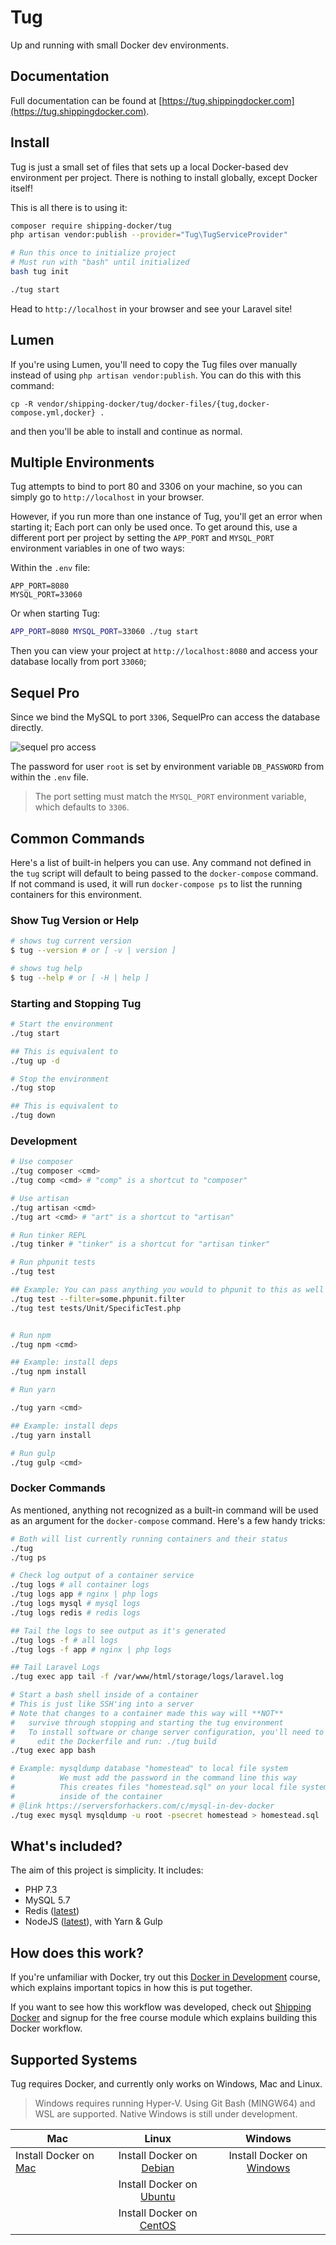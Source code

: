 # Tug

Up and running with small Docker dev environments.

## Documentation

Full documentation can be found at [https://tug.shippingdocker.com](https://tug.shippingdocker.com).

## Install

Tug is just a small set of files that sets up a local Docker-based dev environment per project. There is nothing to install globally, except Docker itself!

This is all there is to using it:

```bash
composer require shipping-docker/tug
php artisan vendor:publish --provider="Tug\TugServiceProvider"

# Run this once to initialize project
# Must run with "bash" until initialized
bash tug init

./tug start
```

Head to `http://localhost` in your browser and see your Laravel site!

## Lumen

If you're using Lumen, you'll need to copy the Tug files over manually instead of using `php artisan vendor:publish`. You can do this with this command:

    cp -R vendor/shipping-docker/tug/docker-files/{tug,docker-compose.yml,docker} .

and then you'll be able to install and continue as normal.


## Multiple Environments

Tug attempts to bind to port 80 and 3306 on your machine, so you can simply go to `http://localhost` in your browser.

However, if you run more than one instance of Tug, you'll get an error when starting it; Each port can only be used once. To get around this, use a different port per project by setting the `APP_PORT` and `MYSQL_PORT` environment variables in one of two ways:

Within the `.env` file:

```
APP_PORT=8080
MYSQL_PORT=33060
```

Or when starting Tug:

```bash
APP_PORT=8080 MYSQL_PORT=33060 ./tug start
```

Then you can view your project at `http://localhost:8080` and access your database locally from port `33060`;

## Sequel Pro

Since we bind the MySQL to port `3306`, SequelPro can access the database directly.

![sequel pro access](https://s3.amazonaws.com/sfh-assets/tug-sequel-pro.png)

The password for user `root` is set by environment variable `DB_PASSWORD` from within the `.env` file.

> The port setting must match the `MYSQL_PORT` environment variable, which defaults to `3306`.

## Common Commands

Here's a list of built-in helpers you can use. Any command not defined in the `tug` script will default to being passed to the `docker-compose` command. If not command is used, it will run `docker-compose ps` to list the running containers for this environment.

### Show Tug Version or Help

```bash
# shows tug current version
$ tug --version # or [ -v | version ]

# shows tug help
$ tug --help # or [ -H | help ]
```

### Starting and Stopping Tug

```bash
# Start the environment
./tug start

## This is equivalent to
./tug up -d

# Stop the environment
./tug stop

## This is equivalent to
./tug down
```

### Development

```bash
# Use composer
./tug composer <cmd>
./tug comp <cmd> # "comp" is a shortcut to "composer"

# Use artisan
./tug artisan <cmd>
./tug art <cmd> # "art" is a shortcut to "artisan"

# Run tinker REPL
./tug tinker # "tinker" is a shortcut for "artisan tinker"

# Run phpunit tests
./tug test

## Example: You can pass anything you would to phpunit to this as well
./tug test --filter=some.phpunit.filter
./tug test tests/Unit/SpecificTest.php


# Run npm
./tug npm <cmd>

## Example: install deps
./tug npm install

# Run yarn

./tug yarn <cmd>

## Example: install deps
./tug yarn install

# Run gulp
./tug gulp <cmd>
```

### Docker Commands

As mentioned, anything not recognized as a built-in command will be used as an argument for the `docker-compose` command. Here's a few handy tricks:

```bash
# Both will list currently running containers and their status
./tug
./tug ps

# Check log output of a container service
./tug logs # all container logs
./tug logs app # nginx | php logs
./tug logs mysql # mysql logs
./tug logs redis # redis logs

## Tail the logs to see output as it's generated
./tug logs -f # all logs
./tug logs -f app # nginx | php logs

## Tail Laravel Logs
./tug exec app tail -f /var/www/html/storage/logs/laravel.log

# Start a bash shell inside of a container
# This is just like SSH'ing into a server
# Note that changes to a container made this way will **NOT**
#   survive through stopping and starting the tug environment
#   To install software or change server configuration, you'll need to
#     edit the Dockerfile and run: ./tug build
./tug exec app bash

# Example: mysqldump database "homestead" to local file system
#          We must add the password in the command line this way
#          This creates files "homestead.sql" on your local file system, not
#          inside of the container
# @link https://serversforhackers.com/c/mysql-in-dev-docker
./tug exec mysql mysqldump -u root -psecret homestead > homestead.sql
```


## What's included?

The aim of this project is simplicity. It includes:

* PHP 7.3
* MySQL 5.7
* Redis ([latest](https://hub.docker.com/_/redis/))
* NodeJS ([latest](https://hub.docker.com/_/node/)), with Yarn & Gulp

## How does this work?

If you're unfamiliar with Docker, try out this [Docker in Development](https://serversforhackers.com/s/docker-in-development) course, which explains important topics in how this is put together.

If you want to see how this workflow was developed, check out [Shipping Docker](https://serversforhackers.com/shipping-docker) and signup for the free course module which explains building this Docker workflow.

## Supported Systems

Tug requires Docker, and currently only works on Windows, Mac and Linux.

> Windows requires running Hyper-V.  Using Git Bash (MINGW64) and WSL are supported.  Native
  Windows is still under development.

| Mac                                                                      |                                              Linux                                              |                                     Windows                                      |
| ------------------------------------------------------------------------ | :---------------------------------------------------------------------------------------------: | :------------------------------------------------------------------------------: |
| Install Docker on [Mac](https://docs.docker.com/docker-for-mac/install/) | Install Docker on [Debian](https://docs.docker.com/engine/installation/linux/docker-ce/debian/) | Install Docker on [Windows](https://docs.docker.com/docker-for-windows/install/) |
|                                                                          | Install Docker on [Ubuntu](https://docs.docker.com/engine/installation/linux/docker-ce/ubuntu/) |                                                                                  |
|                                                                          | Install Docker on [CentOS](https://docs.docker.com/engine/installation/linux/docker-ce/centos/) |                                                                                  |
